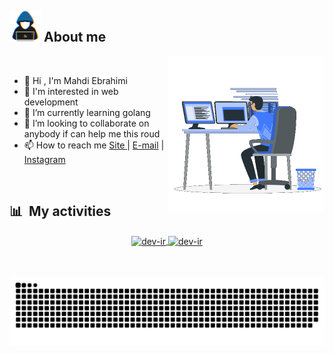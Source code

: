 ## <picture><img src="https://github.com/0xAbdulKhalid/0xAbdulKhalid/raw/main/assets/mdImages/about_me.gif" width=50px></picture> **About me**
<picture> <img align="right" src="https://github.com/0xAbdulKhalid/0xAbdulKhalid/raw/main/assets/mdImages/Right_Side.gif" width=250px></picture>
<br>

- 👋 Hi , I'm Mahdi Ebrahimi
- 👀 I'm interested in web development
- 🌱 I’m currently learning golang
- 💞️ I’m looking to collaborate on anybody if can help me this roud
- 📫 How to reach me <a href="http://dvgroups.ca/"> Site </a> | <a href="mailto:info@dvgroups.ca">E-mail</a> | <a href="https://www.instagram.com/mahdiebrahimi_official/"> Instagram </a>
</p>
<br>

## 📊 &nbsp;My activities
<div align="center">
<a href="https://github.com/dev-ir">
    <img align="center" alt="dev-ir" src="https://github-readme-stats.vercel.app/api/top-langs/?username=dev-ir&theme=midnight-purple&layout=compact&bg_color=0D1117&hide_border=true&count_private=true?ver=1.1" />
</a>
<a href="https://github.com/dev-ir">
    <img width=450 height=170 align="center" alt="dev-ir" src="https://github-readme-stats.vercel.app/api?username=dev-ir&theme=midnight-purple&show_icons=true&bg_color=0D1117&hide_border=true&count_private=true" />
</a>
</div>
<br><br>

![](https://github.com/Platane/snk/raw/output/github-contribution-grid-snake.svg)

<br><br>
